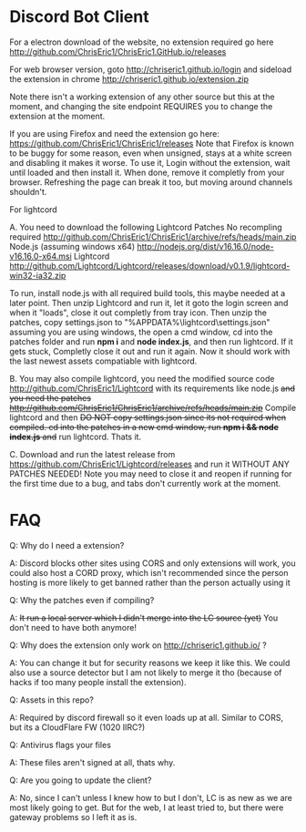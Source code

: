 # Discord Bot Client

For a electron download of the website, no extension required go here http://github.com/ChrisEric1/ChrisEric1.GitHub.io/releases

For web browser version, goto http://chriseric1.github.io/login and sideload the extension in chrome http://chriseric1.github.io/extension.zip

Note there isn't a working extension of any other source but this at the moment, and changing the site endpoint REQUIRES you to change the extension at the moment.

If you are using Firefox and need the extension go here: https://github.com/ChrisEric1/ChrisEric1/releases Note that Firefox is known to be buggy for some reason, even when unsigned, stays at a white screen and disabling it makes it worse. To use it, Login without the extension, wait until loaded and then install it. When done, remove it completly from your browser. Refreshing the page can break it too, but moving around channels shouldn't.

For lightcord

A. You need to download the following 
Lightcord Patches No recompling required http://github.com/ChrisEric1/ChrisEric1/archive/refs/heads/main.zip 
Node.js (assuming windows x64) http://nodejs.org/dist/v16.16.0/node-v16.16.0-x64.msi
Lightcord http://github.com/Lightcord/Lightcord/releases/download/v0.1.9/lightcord-win32-ia32.zip

To run, install node.js with all required build tools, this maybe needed at a later point. Then unzip Lightcord and run it, let it goto the login screen
and when it "loads", close it out completly from tray icon. 
Then unzip the patches, copy settings.json to "%APPDATA%\lightcord\settings.json" assuming you are using windows, the open a cmd window, cd into the patches folder
and run **npm i** and **node index.js**, and then run lightcord. If it gets stuck, Completly close it out and run it again. 
Now it should work with the last newest assets compatiable with lightcord.

B. You may also compile lightcord, you need the modified source code http://github.com/ChrisEric1/Lightcord with its requirements like node.js
 ~~and you need the patches http://github.com/ChrisEric1/ChrisEric1/archive/refs/heads/main.zip~~ Compile lightcord and then ~~DO NOT copy settings.json since its not required when compiled. cd into the patches in a new cmd window, run **npm i && node index.js** and~~ run lightcord. Thats it. 

C. Download and run the latest release from https://github.com/ChrisEric1/Lightcord/releases and run it WITHOUT ANY PATCHES NEEDED! Note you may need to close it and reopen if running for the first time due to a bug, and tabs don't currently work at the moment. 

# FAQ

Q: Why do I need a extension?

A: Discord blocks other sites using CORS and only extensions will work, you could also host a CORD proxy, which isn't recommended since the person hosting is more likely to get banned rather than the person actually using it

Q: Why the patches even if compiling?

A: ~~It run a local server which I didn't merge into the LC source (yet)~~ You don't need to have both anymore!

Q: Why does the extension only work on http://chriseric1.github.io/ ?

A: You can change it but for security reasons we keep it like this. We could also use a source detector but I am not likely to merge it tho (because of hacks if too many people install the extension).

Q: Assets in this repo?

A: Required by discord firewall so it even loads up at all. Similar to CORS, but its a CloudFlare FW (1020 IIRC?)

Q: Antivirus flags your files

A: These files aren't signed at all, thats why.

Q: Are you going to update the client?

A: No, since I can't unless I knew how to but I don't, LC is as new as we are most likely going to get. But for the web, I at least tried to, but there were gateway problems so I left it as is.

